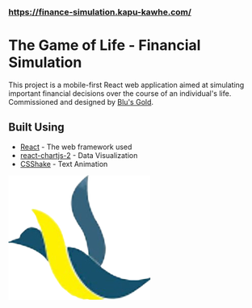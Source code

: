 ### https://finance-simulation.kapu-kawhe.com/

# The Game of Life - Financial Simulation

This project is a mobile-first React web application aimed at simulating important financial decisions over the course of an individual's life.  Commissioned and designed by [Blu's Gold](https://blusgold.com/).

## Built Using

* [React](https://github.com/facebook/react) - The web framework used
* [react-chartjs-2](https://github.com/jerairrest/react-chartjs-2) - Data Visualization
* [CSShake](https://github.com/elrumordelaluz/csshake) - Text Animation

![](https://github.com/nicrmurphy/financial-literacy/blob/master/src/logo.png)
